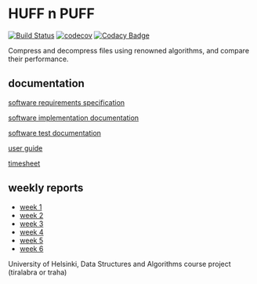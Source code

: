 # HUFF n PUFF

[![Build Status](https://travis-ci.com/nigoshh/huff-n-puff.svg?branch=master)](https://travis-ci.com/nigoshh/huff-n-puff)
[![codecov](https://codecov.io/gh/nigoshh/huff-n-puff/branch/master/graph/badge.svg)](https://codecov.io/gh/nigoshh/huff-n-puff)
[![Codacy Badge](https://api.codacy.com/project/badge/Grade/472a16229fa7486084ce7e28fd6ba576)](https://www.codacy.com/app/nigoshh/huff-n-puff?utm_source=github.com&amp;utm_medium=referral&amp;utm_content=nigoshh/huff-n-puff&amp;utm_campaign=Badge_Grade)

Compress and decompress files using renowned algorithms, and compare their performance.

## documentation

[software requirements specification](https://github.com/nigoshh/huff-n-puff/blob/master/documentation/software_requirements_specification.md)

[software implementation documentation](https://github.com/nigoshh/huff-n-puff/blob/master/documentation/software_implementation_documentation.md)

[software test documentation](https://github.com/nigoshh/huff-n-puff/blob/master/documentation/software_test_documentation.md)

[user guide](https://github.com/nigoshh/huff-n-puff/blob/master/documentation/user_guide.md)

[timesheet](https://github.com/nigoshh/huff-n-puff/blob/master/documentation/timesheet.md)

## weekly reports

- [week 1](https://github.com/nigoshh/huff-n-puff/blob/master/documentation/weekly_reports/week1.md)
- [week 2](https://github.com/nigoshh/huff-n-puff/blob/master/documentation/weekly_reports/week2.md)
- [week 3](https://github.com/nigoshh/huff-n-puff/blob/master/documentation/weekly_reports/week3.md)
- [week 4](https://github.com/nigoshh/huff-n-puff/blob/master/documentation/weekly_reports/week4.md)
- [week 5](https://github.com/nigoshh/huff-n-puff/blob/master/documentation/weekly_reports/week5.md)
- [week 6](https://github.com/nigoshh/huff-n-puff/blob/master/documentation/weekly_reports/week6.md)

University of Helsinki, Data Structures and Algorithms course project (tiralabra or traha)
